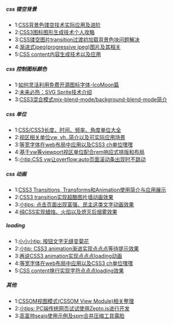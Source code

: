 ##### css 镂空背景
- 1:[CSS背景色镂空技术实际应用及进阶](https://www.zhangxinxu.com/wordpress/2013/07/css-%E8%83%8C%E6%99%AF%E8%89%B2%E5%9B%BE%E7%89%87%E9%95%82%E7%A9%BA%E6%8A%80%E6%9C%AF/)
- 2:[CSS3图标图形生成技术个人攻略](https://www.zhangxinxu.com/wordpress/2014/04/css3-icon-%e5%9b%be%e6%a0%87%e7%94%9f%e6%88%90%e6%8a%80%e6%9c%af/)
- 3:[CSS镂空图片transition过渡初加载背景色块问题解决](https://www.zhangxinxu.com/wordpress/2016/02/css-hollow-image-for-transition-background-color-problem-fixed/)
- 4:[渐进式jpeg(progressive jpeg)图片及其相关](https://www.zhangxinxu.com/wordpress/2013/01/progressive-jpeg-image-and-so-on/)
- 5:[CSS content内容生成技术以及应用](https://www.zhangxinxu.com/wordpress/2010/04/css-content%e5%86%85%e5%ae%b9%e7%94%9f%e6%88%90%e6%8a%80%e6%9c%af%e4%bb%a5%e5%8f%8a%e5%ba%94%e7%94%a8/)



##### css 控制图标颜色
- 1:[如何灵活利用免费开源图标字体-IcoMoon篇](https://www.zhangxinxu.com/wordpress/2012/06/free-icon-font-usage-icomoon/)
- 2:[未来必热：SVG Sprite技术介绍](https://www.zhangxinxu.com/wordpress/2014/07/introduce-svg-sprite-technology/)
- 3:[CSS3混合模式mix-blend-mode/background-blend-mode简介](https://www.zhangxinxu.com/wordpress/2015/05/css3-mix-blend-mode-background-blend-mode/)



##### css 单位
- 1:[CSS/CSS3长度、时间、频率、角度单位大全](https://www.zhangxinxu.com/wordpress/2011/03/css-css3-unit-units/)
- 2:[视区相关单位vw, vh..简介以及可实际应用场景](https://www.zhangxinxu.com/wordpress/2012/09/new-viewport-relative-units-vw-vh-vm-vmin/)
- 3:[等宽字体在web布局中应用以及CSS3 ch单位嘿嘿](https://www.zhangxinxu.com/wordpress/2016/07/monospaced-font-css3-ch-unit/)
- 4:[基于vw等viewport视区单位配合rem响应式排版和布局](https://www.zhangxinxu.com/wordpress/2016/08/vw-viewport-responsive-layout-typography/)
- 5:[小tip:CSS vw让overflow:auto页面滚动条出现时不跳动](https://www.zhangxinxu.com/wordpress/2015/01/css-page-scrollbar-toggle-center-no-jumping/)



##### css 动画
- 1:[CSS3 Transitions, Transforms和Animation使用简介与应用展示](https://www.zhangxinxu.com/wordpress/2010/11/css3-transitions-transforms-animation-introduction/)
- 2:[CSS3 transition实现超酷图片墙动画效果](https://www.zhangxinxu.com/wordpress/2009/12/css3-transformtransition%e5%ae%9e%e7%8e%b0%e8%b6%85%e9%85%b7%e5%9b%be%e7%89%87%e5%a2%99%e5%8a%a8%e7%94%bb%e6%95%88%e6%9e%9c/)
- 3:[小tips: 点击页面出现富强、民主这类文字动画效果](https://www.zhangxinxu.com/wordpress/2018/05/click-page-popup-text-tips/)
- 4:[纯CSS实现蜡烛、火焰以及熄灭后烟雾效果](https://www.zhangxinxu.com/wordpress/2018/05/pure-css-candle-flame-smoke/)




##### loading
- 1:[小小小tip: 按钮文字无缝变菊花](https://www.zhangxinxu.com/wordpress/2014/11/button-text-to-loading/)
- 2:[小tip: CSS3 animation渐进实现点点点等待提示效果](https://www.zhangxinxu.com/wordpress/2013/06/css3-animation-%e7%82%b9%e7%82%b9%e7%82%b9%e7%ad%89%e5%be%85%e6%8f%90%e7%a4%ba%e6%95%88%e6%9e%9c/)
- 3:[再说CSS3 animation实现点点点loading动画](https://www.zhangxinxu.com/wordpress/2014/12/css3-animation-dotting-loading/)
- 4:[等宽字体在web布局中应用以及CSS3 ch单位嘿嘿](https://www.zhangxinxu.com/wordpress/2016/07/monospaced-font-css3-ch-unit/)
- 5:[CSS content换行实现字符点点点loading效果](https://www.zhangxinxu.com/wordpress/2016/11/css-content-pre-animation-character-loading/)




##### 其他
- 1:[CSSOM视图模式(CSSOM View Module)相关整理](https://www.zhangxinxu.com/wordpress/2011/09/cssom%e8%a7%86%e5%9b%be%e6%a8%a1%e5%bc%8fcssom-view-module%e7%9b%b8%e5%85%b3%e6%95%b4%e7%90%86%e4%b8%8e%e4%bb%8b%e7%bb%8d/)
- 2:[小tips: PC端传统网页试试使用Zepto.js进行开发](https://www.zhangxinxu.com/wordpress/2016/07/pc-website-use-zepto-js/)
- 3:[高富帅seajs使用示例及spm合并压缩工具露脸](https://www.zhangxinxu.com/wordpress/2012/07/seajs-node-nodejs-spm-npm/)

